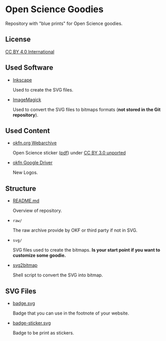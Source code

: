 Open Science Goodies
====================

Repository with "blue prints" for Open Science goodies.

License
-------

[CC BY 4.0 International](http://creativecommons.org/licenses/by/4.0/)

Used Software
-------------

-   [Inkscape](https://inkscape.org/)

    Used to create the SVG files.
-   [ImageMagick](http://imagemagick.org/)

    Used to convert the SVG files to bitmaps formats
    (**not stored in the Git repository**).

Used Content
------------

-   [okfn.org Webarchive](http://www.google.de/imgres?imgurl=http%3A%2F%2Fwebarchive.okfn.org%2Fokfn.org%2F201404%2Fwp-content%2Fuploads%2F2013%2F11%2Fopenscience-sticker.png&imgrefurl=http%3A%2F%2Fwebarchive.okfn.org%2Fokfn.org%2F201404%2Fmedia%2F&h=72&w=329&tbnid=ucA4njWK5xtSzM%3A&zoom=1&docid=-ThchW7j-sAwnM&ei=NmyZVJLJLIzEPPeLgZgJ&tbm=isch&client=ubuntu&iact=rc&uact=3&dur=208&page=1&start=0&ndsp=48&ved=0CG0QrQMwFg)

    Open Science sticker ([pdf](http://webarchive.okfn.org/okfn.org/201404/assets.okfn.org/p/okfn/media/open-science.pdf)) under [CC BY 3.0 unported](http://creativecommons.org/licenses/by/3.0/)
-   [okfn Google Driver](https://drive.google.com/?tab=mo&pli=1&authuser=0#folders/0ByBC-sFwdwtJU3BObG9UX1V4alk)

    New Logos.

Structure
---------

-   [README.md](README.md)

    Overview of repository.
-   `raw/`

    The raw archive provide by OKF or third party if not in SVG.
-   `svg/`

    SVG files used to create the bitmaps. **Is your start point if you want to
    customize some goodie.**
-   [svg2bitmap](svg2bitmap)

    Shell script to convert the SVG into bitmap.

SVG Files
---------

-   [badge.svg](badge.svg)

    Badge that you can use in the footnote of your website.
-   [badge-sticker.svg](badge-sticker.svg)

    Badge to be print as stickers.
